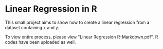 # Linear Regression in R

This small project aims to show how to create a linear regression from a dataset containing x and y.

To view entire process, please view "Linear Regression R-Markdown.pdf".
R codes have been uploaded as well.
